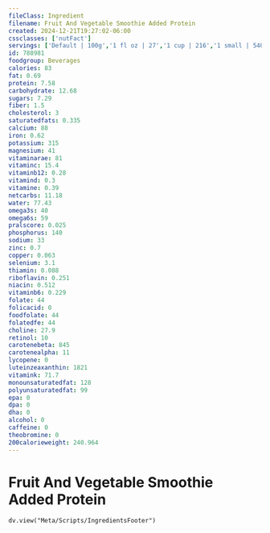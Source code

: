 ```yaml
---
fileClass: Ingredient
filename: Fruit And Vegetable Smoothie Added Protein
created: 2024-12-21T19:27:02-06:00
cssclasses: ['nutFact']
servings: ['Default | 100g','1 fl oz | 27','1 cup | 216','1 small | 540','1 medium | 864','1 large | 1080']
id: 788981
foodgroup: Beverages
calories: 83
fat: 0.69
protein: 7.58
carbohydrate: 12.68
sugars: 7.29
fiber: 1.5
cholesterol: 3
saturatedfats: 0.335
calcium: 88
iron: 0.62
potassium: 315
magnesium: 41
vitaminarae: 81
vitaminc: 15.4
vitaminb12: 0.28
vitamind: 0.3
vitamine: 0.39
netcarbs: 11.18
water: 77.43
omega3s: 40
omega6s: 59
pralscore: 0.025
phosphorus: 140
sodium: 33
zinc: 0.7
copper: 0.063
selenium: 3.1
thiamin: 0.088
riboflavin: 0.251
niacin: 0.512
vitaminb6: 0.229
folate: 44
folicacid: 0
foodfolate: 44
folatedfe: 44
choline: 27.9
retinol: 10
carotenebeta: 845
carotenealpha: 11
lycopene: 0
luteinzeaxanthin: 1821
vitamink: 71.7
monounsaturatedfat: 128
polyunsaturatedfat: 99
epa: 0
dpa: 0
dha: 0
alcohol: 0
caffeine: 0
theobromine: 0
200calorieweight: 240.964
---
```


# Fruit And Vegetable Smoothie Added Protein

```dataviewjs
dv.view("Meta/Scripts/IngredientsFooter")
```